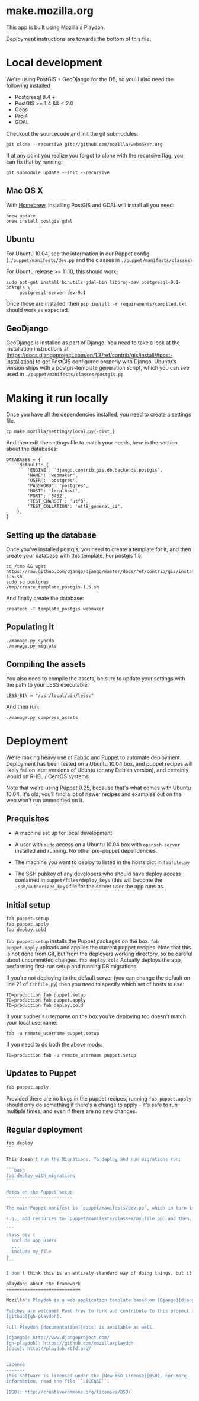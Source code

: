 make.mozilla.org
================

This app is built using Mozilla's Playdoh.

Deployment instructions are towards the bottom of this file.

Local development
=================

We're using PostGIS + GeoDjango for the DB, so you'll also need the following installed

* Postgresql 8.4 +
* PostGIS >= 1.4 && < 2.0
* Geos
* Proj4
* GDAL

Checkout the sourcecode and init the git submodules:

    git clone --recursive git://github.com/mozilla/webmaker.org

If at any point you realize you forgot to clone with the recursive flag, you
can fix that by running:

    git submodule update --init --recursive


Mac OS X
--------

With [Homebrew][brew], installing PostGIS and GDAL will install all you need:

    brew update
    brew install postgis gdal

[brew]: http://mxcl.github.com/homebrew/

Ubuntu
------

For Ubuntu 10.04, see the information in our Puppet config (`./puppet/manifests/dev.pp` and the classes in `./puppet/manifests/classes`)

For Ubuntu release >= 11.10, this should work:

    sudo apt-get install binutils gdal-bin libproj-dev postgresql-9.1-postgis \
         postgresql-server-dev-9.1

Once those are installed, then `pip install -r requirements/compiled.txt` should 
work as expected.

GeoDjango
---------

GeoDjango is installed as part of Django. You need to take a look at the installation 
instructions at [https://docs.djangoproject.com/en/1.3/ref/contrib/gis/install/#post-installation] 
to get PostGIS configured properly with Django. Ubuntu's version ships with a postgis-template generation script, which you can see used in `./puppet/manifests/classes/postgis.pp`

Making it run locally
=====================

Once you have all the dependencies installed, you need to create a settings
file.

    cp make_mozilla/settings/local.py{-dist,}

And then edit the settings file to match your needs, here is the section about
the databases:

    DATABASES = {
        'default': {
            'ENGINE': 'django.contrib.gis.db.backends.postgis',
            'NAME': 'webmaker',
            'USER': 'postgres',
            'PASSWORD': 'postgres',
            'HOST': 'localhost',
            'PORT': '5432',
            'TEST_CHARSET': 'utf8',
            'TEST_COLLATION': 'utf8_general_ci',
        },
    }


Setting up the database
-----------------------

Once you've installed postgis, you need to create a template for it, and then
create your database with this template. For postgis 1.5:

    cd /tmp && wget https://raw.github.com/django/django/master/docs/ref/contrib/gis/install/create_template_postgis-1.5.sh
    sudo su postgres
    /tmp/create_template_postgis-1.5.sh

And finally create the database:

    createdb -T template_postgis webmaker

Populating it
-------------

    ./manage.py syncdb
    ./manage.py migrate
    

Compiling the assets
--------------------

You also need to compile the assets, be sure to update your settings with the path to your LESS executable:

    LESS_BIN = "/usr/local/bin/lessc"

And then run:

    ./manage.py compress_assets

Deployment
==========

We're making heavy use of [Fabric][fab] and [Puppet][] to automate deployment. Deployment has been tested on a Ubuntu 10.04 box, and puppet recipes will likely fail on later versions of Ubuntu (or any Debian version), and certainly would on RHEL / CentOS systems.

[fab]: http://docs.fabfile.org/
[Puppet]: http://puppetlabs.com/

Note that we're using Puppet 0.25, because that's what comes with Ubuntu 10.04. It's old, you'll find a lot of newer recipes and examples out on the web won't run unmodified on it.

Prequisites
-----------

* A machine set up for local development

* A user with `sudo` access on a Ubuntu 10.04 box with `openssh-server` installed and running. No other pre-puppet dependencies.

* The machine you want to deploy to listed in the hosts dict in `fabfile.py`
* The SSH pubkey of any developers who should have deploy access contained in `puppet/files/deploy_keys` (this will become the `.ssh/authorized_keys` file for the server user the app runs as.

Initial setup
-------------

```bash
fab puppet.setup
fab puppet.apply
fab deploy.cold
```

`fab puppet.setup` installs the Puppet packages on the box.
`fab puppet.apply` uploads and applies the current puppet recipes. Note that this is not done from Git, but from the deployers working directory, so be careful about uncommitted changes.
`fab deploy.cold` Actually deploys the app, performing first-run setup and running DB migrations.

If you're not deploying to the default server (you can change the default on line 21 of `fabfile.py`) then you need to specify which set of hosts to use:

```
TO=production fab puppet.setup
TO=production fab puppet.apply
TO=production fab deploy.cold
```

If your sudoer's username on the box you're deploying too doesn't match your local username:

```
fab -u remote_username puppet.setup
```

If you need to do both the above mods:

```
TO=production fab -u remote_username puppet.setup
```

Updates to Puppet
----------------

```bash
fab puppet.apply
```

Provided there are no bugs in the puppet recipes, running `fab puppet.apply` should only do something if there's a change to apply - it's safe to run multiple times, and even if there are no new changes.

Regular deployment
------------------

````bash
fab deploy
```

This doesn't run the Migrations. To deploy and run migrations run:

```bash
fab deploy_with_migrations
```

Notes on the Puppet setup
-------------------------

The main Puppet manifest is `puppet/manifests/dev.pp`, which in turn includes all the rest of the resources in a single class, then includes that class - puppet then tries to make sure all the resources described in `puppet/manifests/classes/*.pp` are included and brought up to date. If you need to add more things to the Puppet recipes, add them in a file in `puppet/manifests/classes` and then put an include line into `puppet/manifests/dev.pp`

E.g., add resources to `puppet/manifests/classes/my_file.pp` and then, in `dev.pp`:

```
class dev {
  include app_users
  ...
  include my_file
}
```

I don't think this is an entirely standard way of doing things, but it works well with a single-machine single-OS deployment.

playdoh: about the framework
============================

Mozilla's Playdoh is a web application template based on [Django][django].

Patches are welcome! Feel free to fork and contribute to this project on
[github][gh-playdoh].

Full Playdoh [documentation][docs] is available as well.

[django]: http://www.djangoproject.com/
[gh-playdoh]: https://github.com/mozilla/playdoh
[docs]: http://playdoh.rtfd.org/


License
-------
This software is licensed under the [New BSD License][BSD]. For more
information, read the file ``LICENSE``.

[BSD]: http://creativecommons.org/licenses/BSD/

